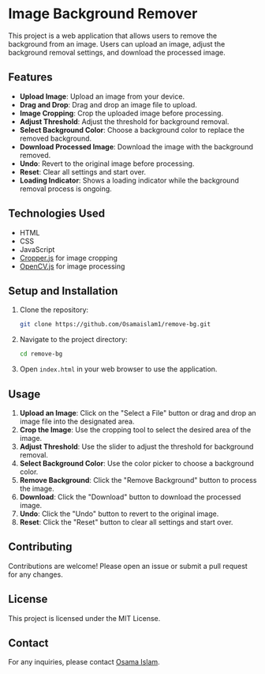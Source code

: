 # Image Background Remover

This project is a web application that allows users to remove the background from an image. Users can upload an image, adjust the background removal settings, and download the processed image.

## Features

- **Upload Image**: Upload an image from your device.
- **Drag and Drop**: Drag and drop an image file to upload.
- **Image Cropping**: Crop the uploaded image before processing.
- **Adjust Threshold**: Adjust the threshold for background removal.
- **Select Background Color**: Choose a background color to replace the removed background.
- **Download Processed Image**: Download the image with the background removed.
- **Undo**: Revert to the original image before processing.
- **Reset**: Clear all settings and start over.
- **Loading Indicator**: Shows a loading indicator while the background removal process is ongoing.

## Technologies Used

- HTML
- CSS
- JavaScript
- [Cropper.js](https://github.com/fengyuanchen/cropperjs) for image cropping
- [OpenCV.js](https://docs.opencv.org/4.x/opencv.js) for image processing

## Setup and Installation

1. Clone the repository:

    ```sh
    git clone https://github.com/Osamaislam1/remove-bg.git
    ```

2. Navigate to the project directory:

    ```sh
    cd remove-bg
    ```

3. Open `index.html` in your web browser to use the application.

## Usage

1. **Upload an Image**: Click on the "Select a File" button or drag and drop an image file into the designated area.
2. **Crop the Image**: Use the cropping tool to select the desired area of the image.
3. **Adjust Threshold**: Use the slider to adjust the threshold for background removal.
4. **Select Background Color**: Use the color picker to choose a background color.
5. **Remove Background**: Click the "Remove Background" button to process the image.
6. **Download**: Click the "Download" button to download the processed image.
7. **Undo**: Click the "Undo" button to revert to the original image.
8. **Reset**: Click the "Reset" button to clear all settings and start over.


## Contributing

Contributions are welcome! Please open an issue or submit a pull request for any changes.

## License

This project is licensed under the MIT License.

## Contact

For any inquiries, please contact [Osama Islam](mailto:osama.islam29@gmail.com).
